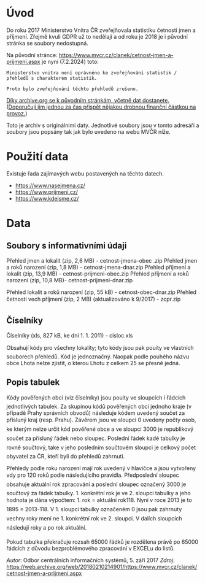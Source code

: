 # Úvod
Do roku 2017 Ministerstvo Vnitra ČR zveřejňovala statistiku četnosti jmen a příjmení.
Zřejmě kvuli GDPR už to nedělají a od roku je 2018 je i původní stránka se soubory nedostupná.

Na původní stránce: https://www.mvcr.cz/clanek/cetnost-jmen-a-prijmeni.aspx je nyní (7.2.2024) toto:

```
Ministerstvo vnitra není oprávněno ke zveřejňování statistik / přehledů s charakterem statistik. 

Proto bylo zveřejňování těchto přehledů zrušeno.
```

[Díky archive.org se k původním stránkám, včetně dat dostanete.](https://web.archive.org/web/20180210214901/https://www.mvcr.cz/clanek/cetnost-jmen-a-prijmeni.aspx)
([Doporučuji jim jednou za čas přispět nějakou drobnou finanční částkou na provoz.](https://archive.org/donate?origin=iawww-TopNavDonateButton))

Toto je archiv s originálnimi daty. Jednotlivé soubory jsou v tomto adresáři a soubory jsou popsány tak jak bylo uvedeno na webu MVČR níže.

# Použití data

Existuje řada zajímavých webu postavených na těchto datech.

* https://www.nasejmena.cz/
* https://www.prijmeni.cz/
* https://www.kdejsme.cz/

# Data

## Soubory s informativními údaji
Přehled jmen a lokalit (zip, 2,6 MB) - cetnost-jmena-obec .zip
Přehled jmen a roků narození (zip, 1,8 MB) - cetnost-jmena-dnar.zip
Přehled příjmení a lokalit (zip, 13,9 MB) - cetnost-prijmeni-obec.zip
Přehled příjmení a roků narození (zip, 10,8 MB)- cetnost-prijmeni-dnar.zip

Přehled lokalit a roků narození (zip, 55 kB) - cetnost-obec-dnar.zip
Přehled četnosti vech příjmení (zip, 2 MB) (aktualizováno k 9/2017) - zcpr.zip

## Číselníky
Číselníky (xls, 827 kB, ke dni 1. 1. 2011) - cisloc.xls

Obsahují kódy pro všechny lokality; tyto kódy jsou pak pouity ve vlastních souborech přehledů.
Kód je jednoznačný. Naopak podle pouhého názvu obce Lhota nelze zjistit, o kterou Lhotu z celkem 25
se přesně jedná.

## Popis tabulek
Kódy pověřených obcí (viz číselníky) jsou pouity ve sloupcích i řádcích jednotlivých tabulek. Za skupinou kódů pověřených obcí jednoho kraje (v případě Prahy správních obvodů) následuje kódem uvedený součet za přísluný kraj (resp. Prahu). Závěrem jsou ve sloupci 0 uvedeny počty osob, ke kterým nelze určit kód pověřené obce a ve sloupci 3000 je republikový součet za přísluný řádek nebo sloupec. Poslední řádek kadé tabulky je rovně součtový, take v jeho posledním součtovém sloupci je celkový počet obyvatel za ČR, kteří byli do přehledů zahrnuti.

Přehledy podle roku narození mají rok uvedený v hlavičce a jsou vytvořeny vdy pro 120 roků podle následujícího pravidla. Předposlední sloupec obsahuje aktuální rok zpracování a poslední sloupec označený 3000 je součtový za řádek tabulky. 1. konkrétní rok je ve 2. sloupci tabulky a jeho hodnota je dána výpočtem: 1. rok = aktuální rok118. Nyní v roce 2013 je to 1895 = 2013-118. V 1. sloupci tabulky označeném 0 jsou pak zahrnuty vechny roky mení ne 1. konkrétní rok ve 2. sloupci. V dalích sloupcích následují roky a po rok aktuální.

Pokud tabulka překračuje rozsah 65000 řádků je rozdělena právě po 65000 řádcích z důvodu bezproblémového zpracování v EXCELu do listů.

*Autor*: Odbor centrálních informačních systémů, 5. září 2017
*Zdroj*: https://web.archive.org/web/20180210214901/https://www.mvcr.cz/clanek/cetnost-jmen-a-prijmeni.aspx